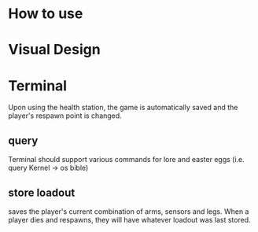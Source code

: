 # How to use
# Visual Design
# Terminal
Upon using the health station, the game is automatically saved and the player's respawn point is changed.
## query
Terminal should support various commands for lore and easter eggs
(i.e. query Kernel -> os bible)
## store loadout
saves the player's current combination of arms, sensors and legs.
When a player dies and respawns, they will have whatever loadout was last stored.